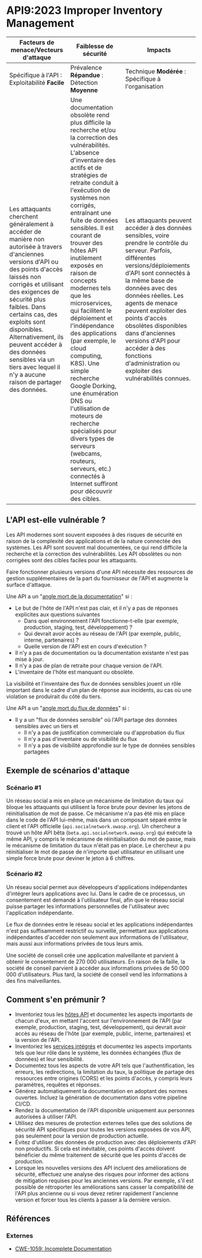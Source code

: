 # API9:2023 Improper Inventory Management

| Facteurs de menace/Vecteurs d'attaque | Faiblesse de sécurité | Impacts |
| - | - | - |
| Spécifique à l'API : Exploitabilité **Facile** | Prévalence **Répandue** : Détection **Moyenne** | Technique **Modérée** : Spécifique à l'organisation |
| Les attaquants cherchent généralement à accéder de manière non autorisée à travers d'anciennes versions d'API ou des points d'accès laissés non corrigés et utilisant des exigences de sécurité plus faibles. Dans certains cas, des exploits sont disponibles. Alternativement, ils peuvent accéder à des données sensibles via un tiers avec lequel il n'y a aucune raison de partager des données. | Une documentation obsolète rend plus difficile la recherche et/ou la correction des vulnérabilités. L'absence d'inventaire des actifs et de stratégies de retraite conduit à l'exécution de systèmes non corrigés, entraînant une fuite de données sensibles. Il est courant de trouver des hôtes API inutilement exposés en raison de concepts modernes tels que les microservices, qui facilitent le déploiement et l'indépendance des applications (par exemple, le cloud computing, K8S). Une simple recherche Google Dorking, une énumération DNS ou l'utilisation de moteurs de recherche spécialisés pour divers types de serveurs (webcams, routeurs, serveurs, etc.) connectés à Internet suffiront pour découvrir des cibles. | Les attaquants peuvent accéder à des données sensibles, voire prendre le contrôle du serveur. Parfois, différentes versions/déploiements d'API sont connectés à la même base de données avec des données réelles. Les agents de menace peuvent exploiter des points d'accès obsolètes disponibles dans d'anciennes versions d'API pour accéder à des fonctions d'administration ou exploiter des vulnérabilités connues. |

## L'API est-elle vulnérable ?

Les API modernes sont souvent exposées à des risques de sécurité en raison de la complexité des applications et de la nature connectée des systèmes. Les API sont souvent mal documentées, ce qui rend difficile la recherche et la correction des vulnérabilités. Les API obsolètes ou non corrigées sont des cibles faciles pour les attaquants.

Faire fonctionner plusieurs versions d'une API nécessite des ressources de gestion supplémentaires de la part du fournisseur de l'API et augmente la surface d'attaque.

Une API a un "<ins>angle mort de la documentation</ins>" si :
* Le but de l'hôte de l'API n'est pas clair, et il n'y a pas de réponses explicites aux questions suivantes
  * Dans quel environnement l'API fonctionne-t-elle (par exemple, production, staging, test, développement) ?
  * Qui devrait avoir accès au réseau de l'API (par exemple, public, interne, partenaires) ?
  * Quelle version de l'API est en cours d'exécution ?
* Il n'y a pas de documentation ou la documentation existante n'est pas mise à jour.
* Il n'y a pas de plan de retraite pour chaque version de l'API.
* L'inventaire de l'hôte est manquant ou obsolète.

La visibilité et l'inventaire des flux de données sensibles jouent un rôle important dans le cadre d'un plan de réponse aux incidents, au cas où une violation se produirait du côté du tiers.

Une API a un "<ins>angle mort du flux de données</ins>" si :
* Il y a un "flux de données sensible" où l'API partage des données sensibles avec un tiers et
  * Il n'y a pas de justification commerciale ou d'approbation du flux
  * Il n'y a pas d'inventaire ou de visibilité du flux
  * Il n'y a pas de visibilité approfondie sur le type de données sensibles partagées


## Exemple de scénarios d'attaque

### Scénario #1

Un réseau social a mis en place un mécanisme de limitation du taux qui bloque les attaquants qui utilisent la force brute pour deviner les jetons de réinitialisation de mot de passe. Ce mécanisme n'a pas été mis en place dans le code de l'API lui-même, mais dans un composant séparé entre le client et l'API officielle (`api.socialnetwork.owasp.org`). Un chercheur a trouvé un hôte API bêta (`beta.api.socialnetwork.owasp.org`) qui exécute la même API, y compris le mécanisme de réinitialisation du mot de passe, mais le mécanisme de limitation du taux n'était pas en place. Le chercheur a pu réinitialiser le mot de passe de n'importe quel utilisateur en utilisant une simple force brute pour deviner le jeton à 6 chiffres.

### Scénario #2

Un réseau social permet aux développeurs d'applications indépendantes d'intégrer leurs applications avec lui. Dans le cadre de ce processus, un consentement est demandé à l'utilisateur final, afin que le réseau social puisse partager les informations personnelles de l'utilisateur avec l'application indépendante.

Le flux de données entre le réseau social et les applications indépendantes n'est pas suffisamment restrictif ou surveillé, permettant aux applications indépendantes d'accéder non seulement aux informations de l'utilisateur, mais aussi aux informations privées de tous leurs amis.

Une société de conseil crée une application malveillante et parvient à obtenir le consentement de 270 000 utilisateurs. En raison de la faille, la société de conseil parvient à accéder aux informations privées de 50 000 000 d'utilisateurs. Plus tard, la société de conseil vend les informations à des fins malveillantes.

## Comment s'en prémunir ?

* Inventoriez tous les <ins>hôtes API</ins> et documentez les aspects importants de chacun d'eux, en mettant l'accent sur l'environnement de l'API (par exemple, production, staging, test, développement), qui devrait avoir accès au réseau de l'hôte (par exemple, public, interne, partenaires) et la version de l'API.
* Inventoriez les <ins>services intégrés</ins> et documentez les aspects importants tels que leur rôle dans le système, les données échangées (flux de données) et leur sensibilité.
* Documentez tous les aspects de votre API tels que l'authentification, les erreurs, les redirections, la limitation du taux, la politique de partage des ressources entre origines (CORS) et les points d'accès, y compris leurs paramètres, requêtes et réponses.
* Générez automatiquement la documentation en adoptant des normes ouvertes. Incluez la génération de documentation dans votre pipeline CI/CD.
* Rendez la documentation de l'API disponible uniquement aux personnes autorisées à utiliser l'API.
* Utilisez des mesures de protection externes telles que des solutions de sécurité API spécifiques pour toutes les versions exposées de vos API, pas seulement pour la version de production actuelle.
* Évitez d'utiliser des données de production avec des déploiements d'API non productifs. Si cela est inévitable, ces points d'accès doivent bénéficier du même traitement de sécurité que les points d'accès de production.
* Lorsque les nouvelles versions des API incluent des améliorations de sécurité, effectuez une analyse des risques pour informer des actions de mitigation requises pour les anciennes versions. Par exemple, s'il est possible de rétroporter les améliorations sans casser la compatibilité de l'API plus ancienne ou si vous devez retirer rapidement l'ancienne version et forcer tous les clients à passer à la dernière version.


## Références

### Externes

* [CWE-1059: Incomplete Documentation][1]

[1]: https://cwe.mitre.org/data/definitions/1059.html
